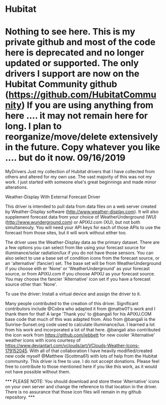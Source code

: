 # Hubitat


Nothing to see here.  This is my private github and most of the code here is deprecated and no longer updated or supported.  The only drivers I support are now on the Hubitat Community github (https://github.com/HubitatCommunity)  If you are using anything from here .... it may not remain here for long.  I plan to reorganize/move/delete extensively in the future.  Copy whatever you like .... but do it now.   09/16/2019
=====================================================================================================================================

MyDrivers
Just my collection of Hubitat drivers that I have collected from others and altered for my own use.
The vast majority of this was not my work.  I just started with someone else's great beginnings and made minor alterations.


 Weather-Display With External Forecast Driver
 
 This driver is intended to pull data from data files on a web server created by Weather-Display software
 (http://www.weather-display.com).  It will also supplement forecast data from  your choice of
 WeatherUnderground (WU)(http://www.wunderground.com) or APIXU.com (XU), but not both simultaneouly. 
 You will need your API keys for each of those APIs to use the forecast from those sites, but it will work
 without either too.
 
 The driver uses the Weather-Display data as the primary dataset.  There are a few options you can select
 from like using your forecast source for illuminance/solar radiation/lux if you do not have those sensors.
 You can also select to use a base set of condition icons from the forecast source, or an 'alternative'
 (fancier) set.  The base set will be from WeatherUnderground if you choose eith er 'None' or 'WeatherUnderground'
 as your forecast source, or from APIXU.com if you choose APIXU as your forecast source.  You may choose the
 fancier 'Alternative' icon set if you have a forecast source other than 'None'.

 To use the driver: Install a virtual device and assign the driver to it.
 
 Many people contributed to the creation of this driver.  Significant contributors include
 @Cobra who adapted it from @mattw01's work and I thank them for that!  A large 'Thank you' 
 to @bangali for his APIXU.COM base code that much of this was adapted from. Also from @bangali
 is the Sunrise-Sunset.org code used to calculate illuminance/lux.  I learned a lot
 from his work and incorporated a lot of that here.  @bangali also contributed the icon work from
 https://github.com/jebbett for new cooler 'Alternative' weather icons with icons courtesy
 of https://www.deviantart.com/vclouds/art/VClouds-Weather-Icons-179152045.
 With all of that collaboration I have heavily modified/created new code myself @Matthew (Scottma61)
 with lots of help from the Hubitat community.  This driver is free to use.  I do not accept donations.
 Please feel free to contribute to those mentioned here if you like this work, as it would not have
 possible without them.
 
 *** PLEASE NOTE: You should download and store these 'Alternative' icons on your own server and
 change the reference to that location in the driver. There is no assurance that those icon files will
 remain in my github repository.    ***
